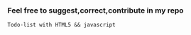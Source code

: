 ### Feel free to suggest,correct,contribute in my repo 

```
Todo-list with HTML5 && javascript

```


